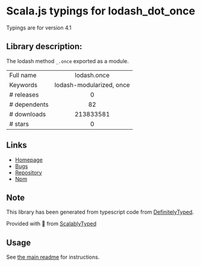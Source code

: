 
# Scala.js typings for lodash_dot_once

Typings are for version 4.1

## Library description:
The lodash method `_.once` exported as a module.

|                    |                 |
| ------------------ | :-------------: |
| Full name          | lodash.once |
| Keywords           | lodash-modularized, once |
| # releases         | 0 |
| # dependents       | 82 |
| # downloads        | 213833581 |
| # stars            | 0 |

## Links
- [Homepage](https://lodash.com/)
- [Bugs](https://github.com/lodash/lodash/issues)
- [Repository](https://github.com/lodash/lodash)
- [Npm](https://www.npmjs.com/package/lodash.once)
    


## Note
This library has been generated from typescript code from [DefinitelyTyped](https://definitelytyped.org).

Provided with :purple_heart: from [ScalablyTyped](https://github.com/oyvindberg/ScalablyTyped)

## Usage
See [the main readme](../../readme.md) for instructions.


